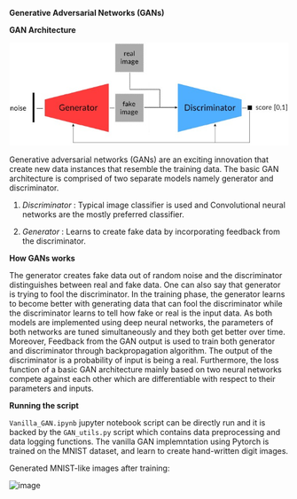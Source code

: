 **Generative Adversarial Networks (GANs)**

**GAN Architecture**

![image2](https://github.com/DashankaNadeeshanDeSilva/GAN_with_PyTorch/blob/main/GAN%20architecture%20illustration.jpeg)

Generative adversarial networks (GANs) are an exciting innovation that create new data instances that resemble the training data. The basic GAN architecture is comprised of two separate models namely generator and discriminator. 

1. *Discriminator* : Typical image classifier is used and Convolutional neural networks are the mostly preferred classifier.

2. *Generator* : Learns to create fake data by incorporating feedback from the discriminator.

**How GANs works**

The generator creates fake data out of random noise and the discriminator distinguishes between real and fake data. One can also say that generator is trying to fool the discriminator. In the training phase, the generator learns to become better with generating data that can fool the discriminator while the discriminator learns to tell how fake or real is the input data. As both models are implemented using deep neural networks, the parameters of both networks are tuned simultaneously and they both get better over time. Moreover, Feedback from the GAN output is used to train both generator and discriminator through backpropagation algorithm. The output of the discriminator is a probability of input is being a real. Furthermore, the loss function of a basic GAN architecture mainly based on two neural networks compete against each other which are differentiable with respect to their parameters and inputs.



**Running the script**

```Vanilla_GAN.ipynb``` jupyter notebook script can be directly run and it is backed by the ```GAN_utils.py``` script which contains data preprocessing and data logging functions. The vanilla GAN implemntation using Pytorch is trained on the MNIST dataset, and learn to create hand-written digit images. 

Generated MNIST-like images after training:

![image](https://github.com/DashankaNadeeshanDeSilva/GAN_with_PyTorch/blob/main/GAN%20generated%20MNIST%20images.png)



